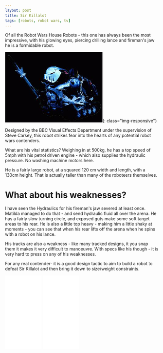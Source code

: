 ```yaml
---
layout: post
title: Sir Killalot
tags: [robots, robot wars, tv]
---
```

Of all the Robot Wars House Robots - this one has always been the most impressive, with his glowing eyes, piercing drilling lance and fireman's jaw he is a formidable robot.

![](/galleries/gallery-1-common-images/83-sirkillalot.gif){: class="img-responsive"}

Designed by the BBC Visual Effects Department under the supervision of Steve Carsey, this robot strikes fear into the hearts of any potential robot wars contenders.

What are his vital statistics? Weighing in at 500kg, he has a top speed of 5mph with his petrol driven engine - which also supplies the hydraulic pressure. No washing machine motors here.

He is a fairly large robot, at a squared 120 cm width and length, with a 130cm height. That is actually taller than many of the roboteers themselves.

# What about his weaknesses? 

I have seen the Hydraulics for his fireman's jaw severed at least once. Matilda managed to do that - and send hydraulic fluid all over the arena. He has a fairly slow turning circle, and exposed guts make some soft target areas to his rear. He is also a little top heavy - making him a little shaky at moments - you can see that when his rear lifts off the arena when he spins with a robot on his lance.

His tracks are also a weakness - like many tracked designs, it you snap them it makes it very difficult to manoeuvre. With specs like his though - it is very hard to press on any of his weaknesses.

For any real contender- it is a good design tactic to aim to build a robot to defeat Sir Killalot and then bring it down to size/weight constraints.


<iframe style="width:120px;height:240px;" marginwidth="0" marginheight="0" scrolling="no" frameborder="0" src="//ws-eu.amazon-adsystem.com/widgets/q?ServiceVersion=20070822&OneJS=1&Operation=GetAdHtml&MarketPlace=GB&source=ss&ref=as_ss_li_til&ad_type=product_link&tracking_id=orionrobots-21&language=en_GB&marketplace=amazon&region=GB&placement=B07XGW8459&asins=B07XGW8459&linkId=2d630138af2bb17723f51040466b3736&show_border=true&link_opens_in_new_window=true"></iframe>
<iframe style="width:120px;height:240px;" marginwidth="0" marginheight="0" scrolling="no" frameborder="0" src="//ws-eu.amazon-adsystem.com/widgets/q?ServiceVersion=20070822&OneJS=1&Operation=GetAdHtml&MarketPlace=GB&source=ss&ref=as_ss_li_til&ad_type=product_link&tracking_id=orionrobots-21&language=en_GB&marketplace=amazon&region=GB&placement=B01JBF3SKS&asins=B01JBF3SKS&linkId=f2a409581b18aea4cb4addc0e36b629e&show_border=true&link_opens_in_new_window=true"></iframe>